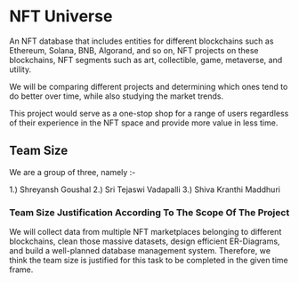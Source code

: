 # NFT Universe

An NFT database that includes entities for different blockchains such as Ethereum, Solana, BNB, Algorand, and so on, NFT projects on these blockchains, NFT segments such as art, collectible, game, metaverse, and utility.

We will be comparing different projects and determining which ones tend to do better over time, while also studying the market trends.

This project would serve as a one-stop shop for a range of users regardless of their experience in the NFT space and provide more value in less time.

## Team Size

We are a group of three, namely :-

1.) Shreyansh Goushal
2.) Sri Tejaswi Vadapalli
3.) Shiva Kranthi Maddhuri

### Team Size Justification According To The Scope Of The Project

We will collect data from multiple NFT marketplaces belonging to different blockchains, clean those massive datasets, design efficient ER-Diagrams, and build a well-planned database management system. Therefore, we think the team size is justified for this task to be completed in the given time frame.
